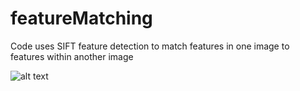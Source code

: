 # featureMatching

Code uses SIFT feature detection to match features in one image to features within another image

![alt text](matcheFeatures.png "Matches Features")
